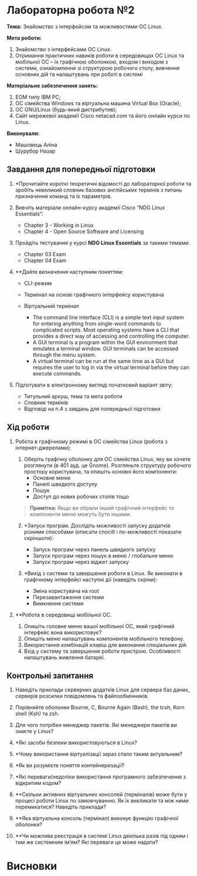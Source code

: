 # Лабораторна робота №2
**Тема:** Знайомство з інтерфейсом та можливостями ОС Linux.

**Мета роботи:**
1. Знайомство з інтерфейсами ОС Linux.
2. Отримання практичних навиків роботи в середовищах ОС Linux та мобільної ОС – їх графічною оболонкою, входом і виходом з системи, ознайомлення зі структурою робочого столу, вивчення основних дій та налаштувань при роботі в системі

**Матеріальне забезпечення занять:**
1. ЕОМ типу IBM PC;
2. ОС сімейства Windows та віртуальна машина Virtual Box (Oracle);
3. ОС GNU/Linux (будь-який дистрибутив);
4. Сайт мережевої академії Cisco netacad.com та його онлайн курси по Linux.

**Виконували:**
- Машовець Аліна
- Шурубор Назар

## Завдання для попередньої підготовки

1. \*Прочитайте короткі теоретичні відомості до лабораторної роботи та зробіть невеликий словник базових англійських термінів з питань призначення команд та їх параметрів.

2. Вивчіть матеріали онлайн-курсу академії Cisco “NDG Linux Essentials”:
    - Chapter 3 - Working in Linux
    - Chapter 4 - Open Source Software and Licensing

3. Пройдіть тестування у курсі **NDG Linux Essentials** за такими темами:
    - Chapter 03 Exam
    - Chapter 04 Exam

4. \*\*Дайте визначення наступним поняттям:
    - CLI-режим
    - Термінал на основі графічного інтерфейсу користувача 
    - Віртуальний термінал

        * The command line interface (CLI) is a simple text input system for entering anything from single-word commands to complicated scripts. Most operating systems have a CLI that provides a direct way of accessing and controlling the computer.
        * A GUI terminal is a program within the GUI environment that emulates a terminal window. GUI terminals can be accessed through the menu system.
        * A virtual terminal can be run at the same time as a GUI but requires the user to log in via the virtual terminal before they can execute commands.

5. Підготувати в електронному вигляді початковий варіант звіту:
    - Титульний аркуш, тема та мета роботи
    - Словник термінів
    - Відповіді на п.4 з завдань для попередньої підготовки

## Хід роботи

1. Робота в графічному режимі в ОС сімейства Linux (робота з інтернет-джерелами):

    1. Оберіть графічну оболонку для ОС сімейства Linux, яку  ви хочете розглянути (в 401 ауд. це Gnome). Розгляньте структуру робочого простору користувача, та опишіть основні його компоненти:
        - Основне меню
        - Панелі швидкого доступу
        - Пошук 
        - Доступ до нових робочих столів тощо
    > **Примітка:** Якщо ви обрали інший графічний інтерфейс то компоненти меню можуть бути іншими.  

    2. \*Запуск програм. Дослідіть можливості запуску додатків різними способами (описати спосіб і по-можливості показати скріншоти):
        - Запуск програм через панель швидкого запуску
        - Запуск програм через пошук в меню / глобальне меню 
        - Запуск програм через віджет запуску 

    3. \*Вихід з системи та завершення роботи в Linux. Як виконати в графічному інтерфейсі наступні дії (наведіть скріни):
        - Зміна користувача на root 
        - Перезавантаження системи
        - Вимкнення системи

2. \*\*Робота в середовищі мобільної ОС. 
    1. Опишіть головне меню вашої мобільної ОС, який графічний інтерфейс вона використовує?
    2. Опишіть меню налаштувань компонентів мобільного телефону.
    3. Використання комбінацій клавіш для виконання спеціальних дій.
    4. Вхід у систему та завершення роботи пристрою. Особливості налаштувань живлення батареї.

## Контрольні запитання

1. Наведіть приклади серверних додатків Linux для сервера баз даних, серверів розсилки повідомлень та файлообмінників.

2. Порівняйте оболонки Bourne, C, Bourne Again (Bash), the tcsh, Korn shell (Ksh) та zsh.

3. Для чого потрібен менеджер пакетів. Які менеджери пакетів ви знаєте у Linux?  

4. \*Які засоби безпеки використовуються в Linux? 

5. \*Чому використання віртуалізації зараз стало таким актуальним?

6. \*Як ви розумієте поняття контейнеризації?

7. \*Які переваги/недоліки використання програмного забезпечення з відкритим кодом? 

8. \*\*Скільки активних віртуальних консолей (терміналів) може бути у процесі роботи Linux по замовчуванню. Як їх викликати та між ними перемикатися? Наведіть приклади?

9. \*\*Яка віртуальна консоль (термінал) виконує функцію графічної оболонки?

10. \*\*Чи можлива реєстрація в системі Linux декілька разів під одним і тим же системним ім’ям? Які переваги це може надати?

# Висновки